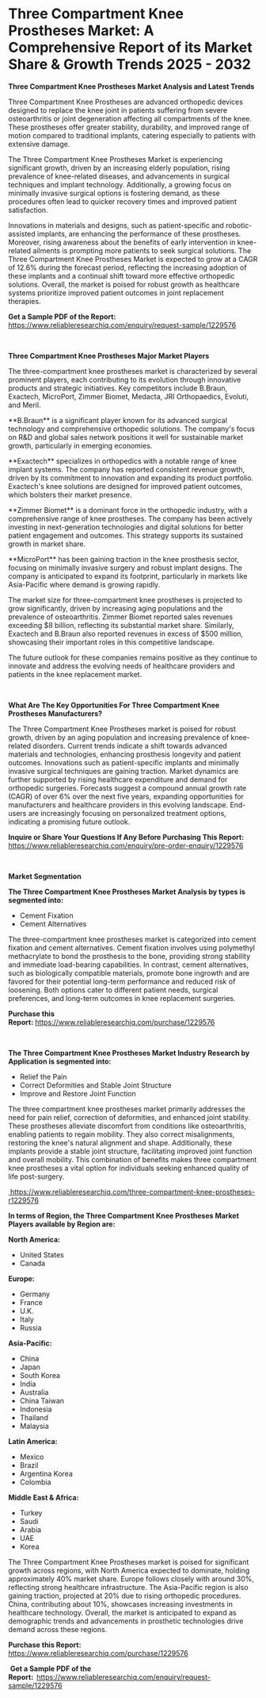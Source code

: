 <p><h1>Three Compartment Knee Prostheses Market: A Comprehensive Report of its Market Share & Growth Trends 2025 - 2032</h1></p><p><strong>Three Compartment Knee Prostheses Market Analysis and Latest Trends</strong></p>
<p><p>Three Compartment Knee Prostheses are advanced orthopedic devices designed to replace the knee joint in patients suffering from severe osteoarthritis or joint degeneration affecting all compartments of the knee. These prostheses offer greater stability, durability, and improved range of motion compared to traditional implants, catering especially to patients with extensive damage.</p><p>The Three Compartment Knee Prostheses Market is experiencing significant growth, driven by an increasing elderly population, rising prevalence of knee-related diseases, and advancements in surgical techniques and implant technology. Additionally, a growing focus on minimally invasive surgical options is fostering demand, as these procedures often lead to quicker recovery times and improved patient satisfaction.</p><p>Innovations in materials and designs, such as patient-specific and robotic-assisted implants, are enhancing the performance of these prostheses. Moreover, rising awareness about the benefits of early intervention in knee-related ailments is prompting more patients to seek surgical solutions. The Three Compartment Knee Prostheses Market is expected to grow at a CAGR of 12.6% during the forecast period, reflecting the increasing adoption of these implants and a continual shift toward more effective orthopedic solutions. Overall, the market is poised for robust growth as healthcare systems prioritize improved patient outcomes in joint replacement therapies.</p></p>
<p><strong>Get a Sample PDF of the Report:&nbsp;</strong> <a href="https://www.reliableresearchiq.com/enquiry/request-sample/1229576?utm_campaign=2463&utm_medium=2&utm_source=Github&utm_content=ia&utm_term=14042025&utm_id=three-compartment-knee-prostheses">https://www.reliableresearchiq.com/enquiry/request-sample/1229576</a></p>
<p>&nbsp;</p>
<p><strong>Three Compartment Knee Prostheses Major Market Players</strong></p>
<p><p>The three-compartment knee prostheses market is characterized by several prominent players, each contributing to its evolution through innovative products and strategic initiatives. Key competitors include B.Braun, Exactech, MicroPort, Zimmer Biomet, Medacta, JRI Orthopaedics, Evoluti, and Meril.</p><p>**B.Braun** is a significant player known for its advanced surgical technology and comprehensive orthopedic solutions. The company's focus on R&D and global sales network positions it well for sustainable market growth, particularly in emerging economies.</p><p>**Exactech** specializes in orthopedics with a notable range of knee implant systems. The company has reported consistent revenue growth, driven by its commitment to innovation and expanding its product portfolio. Exactech's knee solutions are designed for improved patient outcomes, which bolsters their market presence.</p><p>**Zimmer Biomet** is a dominant force in the orthopedic industry, with a comprehensive range of knee prostheses. The company has been actively investing in next-generation technologies and digital solutions for better patient engagement and outcomes. This strategy supports its sustained growth in market share.</p><p>**MicroPort** has been gaining traction in the knee prosthesis sector, focusing on minimally invasive surgery and robust implant designs. The company is anticipated to expand its footprint, particularly in markets like Asia-Pacific where demand is growing rapidly.</p><p>The market size for three-compartment knee prostheses is projected to grow significantly, driven by increasing aging populations and the prevalence of osteoarthritis. Zimmer Biomet reported sales revenues exceeding $8 billion, reflecting its substantial market share. Similarly, Exactech and B.Braun also reported revenues in excess of $500 million, showcasing their important roles in this competitive landscape.</p><p>The future outlook for these companies remains positive as they continue to innovate and address the evolving needs of healthcare providers and patients in the knee replacement market.</p></p>
<p>&nbsp;</p>
<p><strong>What Are The Key Opportunities For Three Compartment Knee Prostheses Manufacturers?</strong></p>
<p><p>The Three Compartment Knee Prostheses market is poised for robust growth, driven by an aging population and increasing prevalence of knee-related disorders. Current trends indicate a shift towards advanced materials and technologies, enhancing prosthesis longevity and patient outcomes. Innovations such as patient-specific implants and minimally invasive surgical techniques are gaining traction. Market dynamics are further supported by rising healthcare expenditure and demand for orthopedic surgeries. Forecasts suggest a compound annual growth rate (CAGR) of over 6% over the next five years, expanding opportunities for manufacturers and healthcare providers in this evolving landscape. End-users are increasingly focusing on personalized treatment options, indicating a promising future outlook.</p></p>
<p><strong>Inquire or Share Your Questions If Any Before Purchasing This Report:</strong> <a href="https://www.reliableresearchiq.com/enquiry/pre-order-enquiry/1229576?utm_campaign=2463&utm_medium=2&utm_source=Github&utm_content=ia&utm_term=14042025&utm_id=three-compartment-knee-prostheses">https://www.reliableresearchiq.com/enquiry/pre-order-enquiry/1229576</a></p>
<p>&nbsp;</p>
<p><strong>Market Segmentation</strong></p>
<p><strong>The Three Compartment Knee Prostheses Market Analysis by types is segmented into:</strong></p>
<p><ul><li>Cement Fixation</li><li>Cement Alternatives</li></ul></p>
<p><p>The three-compartment knee prostheses market is categorized into cement fixation and cement alternatives. Cement fixation involves using polymethyl methacrylate to bond the prosthesis to the bone, providing strong stability and immediate load-bearing capabilities. In contrast, cement alternatives, such as biologically compatible materials, promote bone ingrowth and are favored for their potential long-term performance and reduced risk of loosening. Both options cater to different patient needs, surgical preferences, and long-term outcomes in knee replacement surgeries.</p></p>
<p><strong>Purchase this Report:&nbsp;</strong><a href="https://www.reliableresearchiq.com/purchase/1229576?utm_campaign=2463&utm_medium=2&utm_source=Github&utm_content=ia&utm_term=14042025&utm_id=three-compartment-knee-prostheses">https://www.reliableresearchiq.com/purchase/1229576</a></p>
<p>&nbsp;</p>
<p><strong>The Three Compartment Knee Prostheses Market Industry Research by Application is segmented into:</strong></p>
<p><ul><li>Relief the Pain</li><li>Correct Deformities and Stable Joint Structure</li><li>Improve and Restore Joint Function</li></ul></p>
<p><p>The three compartment knee prostheses market primarily addresses the need for pain relief, correction of deformities, and enhanced joint stability. These prostheses alleviate discomfort from conditions like osteoarthritis, enabling patients to regain mobility. They also correct misalignments, restoring the knee's natural alignment and shape. Additionally, these implants provide a stable joint structure, facilitating improved joint function and overall mobility. This combination of benefits makes three compartment knee prostheses a vital option for individuals seeking enhanced quality of life post-surgery.</p></p>
<p><a href="https://www.reliableresearchiq.com/three-compartment-knee-prostheses-r1229576?utm_campaign=2463&utm_medium=2&utm_source=Github&utm_content=ia&utm_term=14042025&utm_id=three-compartment-knee-prostheses">&nbsp;https://www.reliableresearchiq.com/three-compartment-knee-prostheses-r1229576</a></p>
<p><strong>In terms of Region, the Three Compartment Knee Prostheses Market Players available by Region are:</strong></p>
<p>
    <p> <strong> North America: </strong>
        <ul>
            <li>United States</li>
            <li>Canada</li>
        </ul>
        </p> 
    <p> <strong> Europe: </strong>
        <ul>
            <li>Germany</li>
            <li>France</li>
            <li>U.K.</li>
            <li>Italy</li>
            <li>Russia</li>
        </ul>
        </p> 
    <p> <strong> Asia-Pacific: </strong>
        <ul>
            <li>China</li>
            <li>Japan</li>
            <li>South Korea</li>
            <li>India</li>
            <li>Australia</li>
            <li>China Taiwan</li>
            <li>Indonesia</li>
            <li>Thailand</li>
            <li>Malaysia</li>
        </ul>
        </p> 
    <p> <strong> Latin America: </strong>
        <ul>
            <li>Mexico</li>
            <li>Brazil</li>
            <li>Argentina Korea</li>
            <li>Colombia</li>
        </ul>
        </p> 
    <p> <strong> Middle East & Africa: </strong>
        <ul>
            <li>Turkey</li>
            <li>Saudi</li>
            <li>Arabia</li>
            <li>UAE</li>
            <li>Korea</li>
        </ul>
    </p>
    </p>
<p><p>The Three Compartment Knee Prostheses market is poised for significant growth across regions, with North America expected to dominate, holding approximately 40% market share. Europe follows closely with around 30%, reflecting strong healthcare infrastructure. The Asia-Pacific region is also gaining traction, projected at 20% due to rising orthopedic procedures. China, contributing about 10%, showcases increasing investments in healthcare technology. Overall, the market is anticipated to expand as demographic trends and advancements in prosthetic technologies drive demand across these regions.</p></p>
<p><strong>Purchase this Report: </strong><a href="https://www.reliableresearchiq.com/purchase/1229576?utm_campaign=2463&utm_medium=2&utm_source=Github&utm_content=ia&utm_term=14042025&utm_id=three-compartment-knee-prostheses">https://www.reliableresearchiq.com/purchase/1229576</a></p>
<p>&nbsp;<strong>Get a Sample PDF of the Report:&nbsp;&nbsp;</strong><a href="https://www.reliableresearchiq.com/enquiry/request-sample/1229576?utm_campaign=2463&utm_medium=2&utm_source=Github&utm_content=ia&utm_term=14042025&utm_id=three-compartment-knee-prostheses">https://www.reliableresearchiq.com/enquiry/request-sample/1229576</a></p>
<p><strong></strong></p>
<p><p></p><p></p><p></p></p>